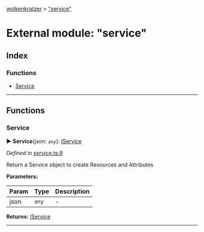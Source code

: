 [wolkenkratzer](../README.md) > ["service"](../modules/_service_.md)



# External module: "service"

## Index

### Functions

* [Service](_service_.md#service)



---
## Functions
<a id="service"></a>

###  Service

► **Service**(json: *`any`*): [IService](../interfaces/_types_.iservice.md)



*Defined in [service.ts:9](https://github.com/arminhammer/wolkenkratzer/blob/8ba2fdf/src/service.ts#L9)*



Return a Service object to create Resources and Attributes


**Parameters:**

| Param | Type | Description |
| ------ | ------ | ------ |
| json | `any`   |  - |





**Returns:** [IService](../interfaces/_types_.iservice.md)





___


